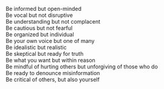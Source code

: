 Be informed but open-minded  
Be vocal but not disruptive  
Be understanding but not complacent   
Be cautious but not fearful    
Be organized but individual   
Be your own voice but one of many  
Be idealistic but realistic   
Be skeptical but ready for truth  
Be what you want but within reason  
Be mindful of hurting others but unforgiving of those who do  
Be ready to denounce misinformation  
Be critical of others, but also yourself  

